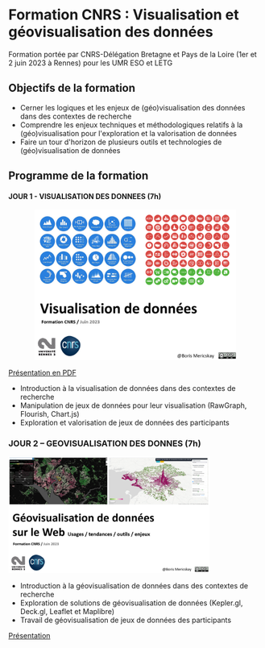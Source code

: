 # Formation CNRS : Visualisation et géovisualisation des données

Formation portée par CNRS-Délégation Bretagne et Pays de la Loire (1er et 2 juin 2023 à Rennes) pour les UMR ESO et LETG

## Objectifs de la formation
-	Cerner les logiques et les enjeux de (géo)visualisation des données dans des contextes de recherche
-	Comprendre les enjeux techniques et méthodologiques relatifs à la (géo)visualisation pour l'exploration et la valorisation de données
-	Faire un tour d'horizon de plusieurs outils et technologies de (géo)visualisation de données

## Programme de la formation

#### JOUR 1 - VISUALISATION DES DONNEES (7h)

<p align="center">
<img src="https://raw.githubusercontent.com/bmericskay/Geo_Visualisation_CNRS/main/Dataviz.PNG" alt="Description de l'image" width="400"/>
</p>



[Présentation en PDF](https://github.com/bmericskay/Geo_Visualisation_CNRS/blob/main/Intro_Visualisation%20de%20donn%C3%A9es.pdf)


* Introduction à la visualisation de données dans des contextes de recherche
* Manipulation de jeux de données pour leur visualisation (RawGraph, Flourish, Chart.js)
* Exploration et valorisation de jeux de données des participants

### JOUR 2 – GEOVISUALISATION DES DONNES (7h) 

<img src="https://raw.githubusercontent.com/bmericskay/Geo_Visualisation_CNRS/main/geoviz.PNG" alt="Description de l'image" width="400"/>


* Introduction à la géovisualisation de données dans des contextes de recherche
* Exploration de solutions de géovisualisation de données (Kepler.gl, Deck.gl, Leaflet et Maplibre)
* Travail de géovisualisation de jeux de données des participants

[Présentation](https://github.com/bmericskay/Geo_Visualisation_CNRS/blob/main/Intro_Geovisualisation.pdf)

